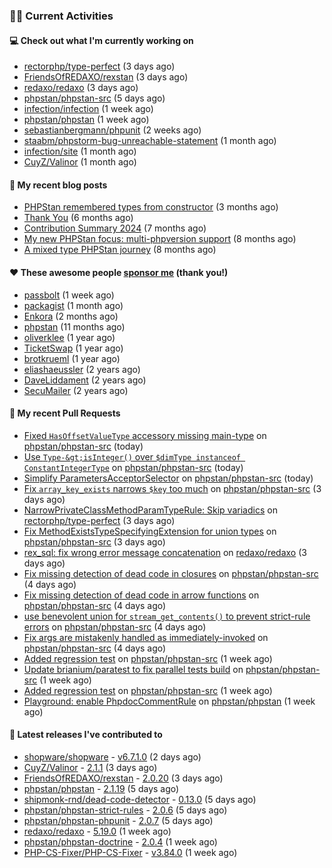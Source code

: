 ### 👨‍💻 Current Activities


#### 💻 Check out what I'm currently working on

- [rectorphp/type-perfect](https://github.com/rectorphp/type-perfect) (3 days ago)
- [FriendsOfREDAXO/rexstan](https://github.com/FriendsOfREDAXO/rexstan) (3 days ago)
- [redaxo/redaxo](https://github.com/redaxo/redaxo) (3 days ago)
- [phpstan/phpstan-src](https://github.com/phpstan/phpstan-src) (5 days ago)
- [infection/infection](https://github.com/infection/infection) (1 week ago)
- [phpstan/phpstan](https://github.com/phpstan/phpstan) (1 week ago)
- [sebastianbergmann/phpunit](https://github.com/sebastianbergmann/phpunit) (2 weeks ago)
- [staabm/phpstorm-bug-unreachable-statement](https://github.com/staabm/phpstorm-bug-unreachable-statement) (1 month ago)
- [infection/site](https://github.com/infection/site) (1 month ago)
- [CuyZ/Valinor](https://github.com/CuyZ/Valinor) (1 month ago)


#### 📜 My recent blog posts

- [PHPStan remembered types from constructor](https://staabm.github.io/2025/04/15/phpstan-remember-constructor-types.html) (3 months ago)
- [Thank You](https://staabm.github.io/2025/01/24/thank-you.html) (6 months ago)
- [Contribution Summary 2024](https://staabm.github.io/2024/12/11/contribution-summary-2024.html) (7 months ago)
- [My new PHPStan focus: multi-phpversion support](https://staabm.github.io/2024/11/28/phpstan-php-version-in-scope.html) (8 months ago)
- [A mixed type PHPStan journey](https://staabm.github.io/2024/11/26/phpstan-mixed-types.html) (8 months ago)


#### ❤️ These awesome people [sponsor me](https://github.com/sponsors/staabm) (thank you!)

- [passbolt](https://github.com/passbolt) (1 week ago)
- [packagist](https://github.com/packagist) (1 month ago)
- [Enkora](https://github.com/Enkora) (2 months ago)
- [phpstan](https://github.com/phpstan) (11 months ago)
- [oliverklee](https://github.com/oliverklee) (1 year ago)
- [TicketSwap](https://github.com/TicketSwap) (1 year ago)
- [brotkrueml](https://github.com/brotkrueml) (1 year ago)
- [eliashaeussler](https://github.com/eliashaeussler) (2 years ago)
- [DaveLiddament](https://github.com/DaveLiddament) (2 years ago)
- [SecuMailer](https://github.com/SecuMailer) (2 years ago)


#### 🔨 My recent Pull Requests

- [Fixed `HasOffsetValueType` accessory missing main-type](https://github.com/phpstan/phpstan-src/pull/4162) on [phpstan/phpstan-src](https://github.com/phpstan/phpstan-src) (today)
- [Use `Type-&gt;isInteger()` over `$dimType instanceof ConstantIntegerType`](https://github.com/phpstan/phpstan-src/pull/4161) on [phpstan/phpstan-src](https://github.com/phpstan/phpstan-src) (today)
- [Simplify ParametersAcceptorSelector](https://github.com/phpstan/phpstan-src/pull/4160) on [phpstan/phpstan-src](https://github.com/phpstan/phpstan-src) (today)
- [Fix `array_key_exists` narrows `$key` too much](https://github.com/phpstan/phpstan-src/pull/4151) on [phpstan/phpstan-src](https://github.com/phpstan/phpstan-src) (3 days ago)
- [NarrowPrivateClassMethodParamTypeRule: Skip variadics](https://github.com/rectorphp/type-perfect/pull/66) on [rectorphp/type-perfect](https://github.com/rectorphp/type-perfect) (3 days ago)
- [Fix MethodExistsTypeSpecifyingExtension for union types](https://github.com/phpstan/phpstan-src/pull/4150) on [phpstan/phpstan-src](https://github.com/phpstan/phpstan-src) (3 days ago)
- [rex_sql: fix wrong error message concatenation](https://github.com/redaxo/redaxo/pull/6317) on [redaxo/redaxo](https://github.com/redaxo/redaxo) (3 days ago)
- [Fix missing detection of dead code in closures](https://github.com/phpstan/phpstan-src/pull/4148) on [phpstan/phpstan-src](https://github.com/phpstan/phpstan-src) (4 days ago)
- [Fix missing detection of dead code in arrow functions](https://github.com/phpstan/phpstan-src/pull/4147) on [phpstan/phpstan-src](https://github.com/phpstan/phpstan-src) (4 days ago)
- [use benevolent union for `stream_get_contents()` to prevent strict-rule errors](https://github.com/phpstan/phpstan-src/pull/4146) on [phpstan/phpstan-src](https://github.com/phpstan/phpstan-src) (4 days ago)
- [Fix args are mistakenly handled as immediately-invoked](https://github.com/phpstan/phpstan-src/pull/4145) on [phpstan/phpstan-src](https://github.com/phpstan/phpstan-src) (4 days ago)
- [Added regression test](https://github.com/phpstan/phpstan-src/pull/4105) on [phpstan/phpstan-src](https://github.com/phpstan/phpstan-src) (1 week ago)
- [Update brianium/paratest to fix parallel tests build](https://github.com/phpstan/phpstan-src/pull/4104) on [phpstan/phpstan-src](https://github.com/phpstan/phpstan-src) (1 week ago)
- [Added regression test](https://github.com/phpstan/phpstan-src/pull/4103) on [phpstan/phpstan-src](https://github.com/phpstan/phpstan-src) (1 week ago)
- [Playground: enable PhpdocCommentRule](https://github.com/phpstan/phpstan/pull/13260) on [phpstan/phpstan](https://github.com/phpstan/phpstan) (1 week ago)


#### 🔭 Latest releases I've contributed to

- [shopware/shopware](https://github.com/shopware/shopware) - [v6.7.1.0](https://github.com/shopware/shopware/releases/tag/v6.7.1.0) (2 days ago)
- [CuyZ/Valinor](https://github.com/CuyZ/Valinor) - [2.1.1](https://github.com/CuyZ/Valinor/releases/tag/2.1.1) (3 days ago)
- [FriendsOfREDAXO/rexstan](https://github.com/FriendsOfREDAXO/rexstan) - [2.0.20](https://github.com/FriendsOfREDAXO/rexstan/releases/tag/2.0.20) (3 days ago)
- [phpstan/phpstan](https://github.com/phpstan/phpstan) - [2.1.19](https://github.com/phpstan/phpstan/releases/tag/2.1.19) (5 days ago)
- [shipmonk-rnd/dead-code-detector](https://github.com/shipmonk-rnd/dead-code-detector) - [0.13.0](https://github.com/shipmonk-rnd/dead-code-detector/releases/tag/0.13.0) (5 days ago)
- [phpstan/phpstan-strict-rules](https://github.com/phpstan/phpstan-strict-rules) - [2.0.6](https://github.com/phpstan/phpstan-strict-rules/releases/tag/2.0.6) (5 days ago)
- [phpstan/phpstan-phpunit](https://github.com/phpstan/phpstan-phpunit) - [2.0.7](https://github.com/phpstan/phpstan-phpunit/releases/tag/2.0.7) (5 days ago)
- [redaxo/redaxo](https://github.com/redaxo/redaxo) - [5.19.0](https://github.com/redaxo/redaxo/releases/tag/5.19.0) (1 week ago)
- [phpstan/phpstan-doctrine](https://github.com/phpstan/phpstan-doctrine) - [2.0.4](https://github.com/phpstan/phpstan-doctrine/releases/tag/2.0.4) (1 week ago)
- [PHP-CS-Fixer/PHP-CS-Fixer](https://github.com/PHP-CS-Fixer/PHP-CS-Fixer) - [v3.84.0](https://github.com/PHP-CS-Fixer/PHP-CS-Fixer/releases/tag/v3.84.0) (1 week ago)
